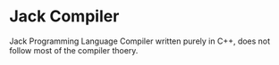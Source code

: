 # Jack Compiler
Jack Programming Language Compiler written purely in C++, does not follow most of the compiler thoery.
